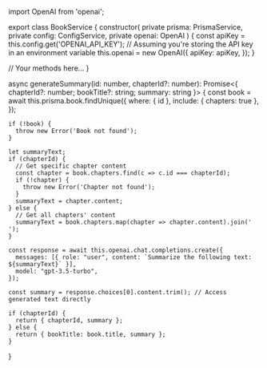 import OpenAI from 'openai';

export class BookService {
constructor(
private prisma: PrismaService,
private config: ConfigService,
private openai: OpenAI
) {
const apiKey = this.config.get('OPENAI_API_KEY'); // Assuming you're storing the API key in an environment variable
this.openai = new OpenAI({
apiKey: apiKey,
});
}

// Your methods here...
}

async generateSummary(id: number, chapterId?: number): Promise<{ chapterId?: number; bookTitle?: string; summary: string }> {
const book = await this.prisma.book.findUnique({
where: { id },
include: { chapters: true },
});

    if (!book) {
      throw new Error('Book not found');
    }

    let summaryText;
    if (chapterId) {
      // Get specific chapter content
      const chapter = book.chapters.find(c => c.id === chapterId);
      if (!chapter) {
        throw new Error('Chapter not found');
      }
      summaryText = chapter.content;
    } else {
      // Get all chapters' content
      summaryText = book.chapters.map(chapter => chapter.content).join(' ');
    }

    const response = await this.openai.chat.completions.create({
      messages: [{ role: "user", content: `Summarize the following text: ${summaryText}` }],
      model: "gpt-3.5-turbo",
    });

    const summary = response.choices[0].content.trim(); // Access generated text directly

    if (chapterId) {
      return { chapterId, summary };
    } else {
      return { bookTitle: book.title, summary };
    }

}
